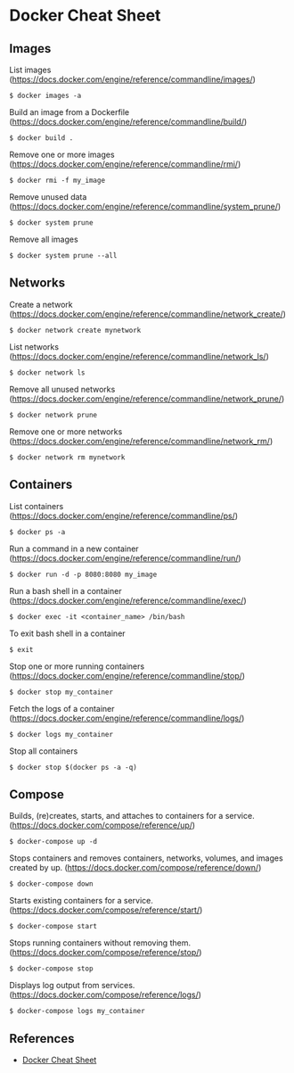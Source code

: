 # Docker Cheat Sheet

## Images

List images (https://docs.docker.com/engine/reference/commandline/images/)
```
$ docker images -a
```

Build an image from a Dockerfile (https://docs.docker.com/engine/reference/commandline/build/)
```
$ docker build .
```

Remove one or more images (https://docs.docker.com/engine/reference/commandline/rmi/)
```
$ docker rmi -f my_image
```

Remove unused data (https://docs.docker.com/engine/reference/commandline/system_prune/)
```
$ docker system prune
```

Remove all images
```
$ docker system prune --all
```

## Networks

Create a network (https://docs.docker.com/engine/reference/commandline/network_create/)
```
$ docker network create mynetwork
```

List networks (https://docs.docker.com/engine/reference/commandline/network_ls/)
```
$ docker network ls
```

Remove all unused networks (https://docs.docker.com/engine/reference/commandline/network_prune/)
```
$ docker network prune
```

Remove one or more networks (https://docs.docker.com/engine/reference/commandline/network_rm/)
```
$ docker network rm mynetwork
```

## Containers

List containers (https://docs.docker.com/engine/reference/commandline/ps/)
```
$ docker ps -a
```

Run a command in a new container (https://docs.docker.com/engine/reference/commandline/run/)
```
$ docker run -d -p 8080:8080 my_image
```

Run a bash shell in a container (https://docs.docker.com/engine/reference/commandline/exec/)
```
$ docker exec -it <container_name> /bin/bash
```

To exit bash shell in a container
```
$ exit
```

Stop one or more running containers (https://docs.docker.com/engine/reference/commandline/stop/)
```
$ docker stop my_container
```

Fetch the logs of a container (https://docs.docker.com/engine/reference/commandline/logs/)
```
$ docker logs my_container
```

Stop all containers
```
$ docker stop $(docker ps -a -q)
```

## Compose

Builds, (re)creates, starts, and attaches to containers for a service. (https://docs.docker.com/compose/reference/up/)
```
$ docker-compose up -d
```

Stops containers and removes containers, networks, volumes, and images created by up. (https://docs.docker.com/compose/reference/down/)
```
$ docker-compose down
```

Starts existing containers for a service. (https://docs.docker.com/compose/reference/start/)
```
$ docker-compose start
```

Stops running containers without removing them. (https://docs.docker.com/compose/reference/stop/)
```
$ docker-compose stop
```

Displays log output from services. (https://docs.docker.com/compose/reference/logs/)
```
$ docker-compose logs my_container
```

## References

* [Docker Cheat Sheet](https://www.docker.com/sites/default/files/Docker_CheatSheet_08.09.2016_0.pdf)
